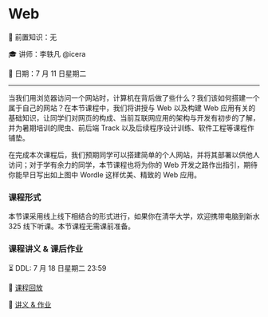 # Web

🧀 前置知识：无

🎓 讲师：李轶凡 @icera

📅 日期：7 月 11 日星期二

---

当我们用浏览器访问一个网站时，计算机在背后做了些什么？我们该如何搭建一个属于自己的网站？在本节课程中，我们将讲授与 Web 以及构建 Web 应用有关的基础知识，让同学们对网页的构成、当前互联网应用的架构与开发有初步的了解，并为暑期培训的爬虫、前后端 Track 以及后续程序设计训练、软件工程等课程作铺垫。

在完成本次课程后，我们预期同学可以搭建简单的个人网站，并将其部署以供他人访问；对于学有余力的同学，本节课程也将为你的 Web 开发之路作出指引，期待你能早日写出如上图中 Wordle 这样优美、精致的 Web 应用。

### 课程形式

本节课采用线上线下相结合的形式进行，如果你在清华大学，欢迎携带电脑到新水 325 线下听课。本节课程无需课前准备。

### 课程讲义 & 课后作业

⏳ DDL: 7 月 18 日星期二 23:59

🎥 [课程回放](https://www.bilibili.com/video/BV1n8411D7TS/)

📄 [讲义 & 作业](../pdfs/web-handout.pdf)